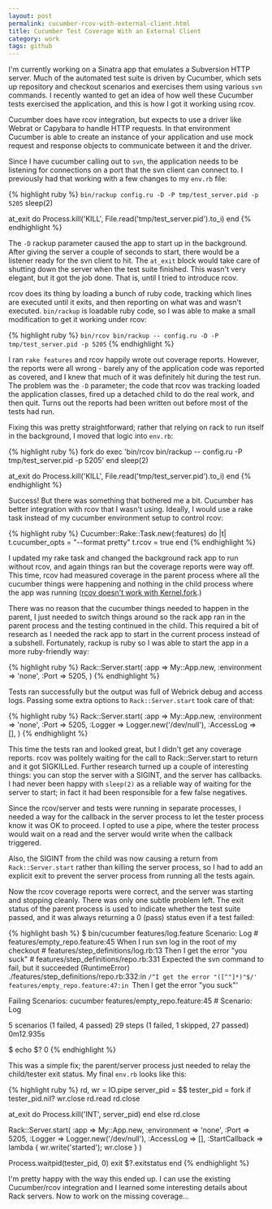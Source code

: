 ```yaml
---
layout: post
permalink: cucumber-rcov-with-external-client.html
title: Cucumber Test Coverage With an External Client
category: work
tags: github
---
```


I'm currently working on a Sinatra app that emulates a Subversion HTTP
server.  Much of the automated test suite is driven by Cucumber, which
sets up repository and checkout scenarios and exercises them using
various `svn` commands.  I recently wanted to get an idea of how well
these Cucumber tests exercised the application, and this is how I got it
working using rcov.

Cucumber does have rcov integration, but expects to use a driver like
Webrat or Capybara to handle HTTP requests.  In that environment
Cucumber is able to create an instance of your application and use mock
request and response objects to communicate between it and the driver.

Since I have cucumber calling out to `svn`, the application needs to be
listening for connections on a port that the svn client can connect to.
I previously had that working with a few changes to my `env.rb` file:

{% highlight ruby %}
`bin/rackup config.ru -D -P tmp/test_server.pid -p 5205`
sleep(2)

at_exit do
  Process.kill('KILL', File.read('tmp/test_server.pid').to_i)
end
{% endhighlight %}

The `-D` rackup parameter caused the app to start up in the background.
After giving the server a couple of seconds to start, there would be a
listener ready for the svn client to hit.  The `at_exit` block would
take care of shutting down the server when the test suite finished.
This wasn't very elegant, but it got the job done.  That is, until I
tried to introduce rcov.

rcov does its thing by loading a bunch of ruby code, tracking which
lines are executed until it exits, and then reporting on what was and
wasn't executed.  `bin/rackup` is loadable ruby code, so I was able to
make a small modification to get it working under rcov:

{% highlight ruby %}
`bin/rcov bin/rackup -- config.ru -D -P tmp/test_server.pid -p 5205`
{% endhighlight %}

I ran `rake features` and rcov happily wrote out coverage reports.
However, the reports were all wrong - barely any of the application code
was reported as covered, and I knew that much of it was definitely hit
during the test run.  The problem was the `-D` parameter; the code that
rcov was tracking loaded the application classes, fired up a detached
child to do the real work, and then quit.  Turns out the reports had
been written out before most of the tests had run.

Fixing this was pretty straightforward; rather that relying on rack to
run itself in the background, I moved that logic into `env.rb`:

{% highlight ruby %}
fork do
  exec 'bin/rcov bin/rackup -- config.ru -P tmp/test_server.pid -p 5205'
end
sleep(2)

at_exit do
  Process.kill('KILL', File.read('tmp/test_server.pid').to_i)
end
{% endhighlight %}

Success!  But there was something that bothered me a bit.  Cucumber has
better integration with rcov that I wasn't using.  Ideally, I would use
a rake task instead of my cucumber environment setup to control rcov:

{% highlight ruby %}
Cucumber::Rake::Task.new(:features) do |t|
  t.cucumber_opts = "--format pretty"
  t.rcov = true
end
{% endhighlight %}

I updated my rake task and changed the background rack app to run
without rcov, and again things ran but the coverage reports were way
off.  This time, rcov had measured coverage in the parent process where
all the cucumber things were happening and nothing in the child process
where the app was running
([rcov doesn't work with Kernel.fork](https://github.com/relevance/rcov/issues/77).)

There was no reason that the cucumber things needed to happen in the
parent, I just needed to switch things around so the rack app ran in the
parent process and the testing continued in the child.  This required a
bit of research as I needed the rack app to start in the current process
instead of a subshell.  Fortunately, rackup is ruby so I was able to
start the app in a more ruby-friendly way:

{% highlight ruby %}
Rack::Server.start(
  :app           => My::App.new,
  :environment   => 'none',
  :Port          => 5205,
)
{% endhighlight %}

Tests ran successfully but the output was full of Webrick debug and
access logs.  Passing some extra options to `Rack::Server.start` took
care of that:

{% highlight ruby %}
Rack::Server.start(
  :app           => My::App.new,
  :environment   => 'none',
  :Port          => 5205,
  :Logger        => Logger.new('/dev/null'),
  :AccessLog     => [],
)
{% endhighlight %}

This time the tests ran and looked great, but I didn't get any coverage
reports.  rcov was politely waiting for the call to Rack::Server.start
to return and it got SIGKILLed.  Further research turned up a couple of
interesting things: you can stop the server with a SIGINT, and the server
has callbacks.  I had never been happy with `sleep(2)` as a reliable way of
waiting for the server to start; in fact it had been responsible for a
few false negatives.

Since the rcov/server and tests were running in separate processes, I
needed a way for the callback in the server process to let the tester
process know it was OK to proceed.  I opted to use a pipe, where the
tester process would wait on a read and the server would write when the
callback triggered.

Also, the SIGINT from the child was now causing a return from
`Rack::Server.start` rather than killing the server process,
so I had to add an explicit exit to prevent the server process from
running all the tests again.

Now the rcov coverage reports were correct, and the server was starting
and stopping cleanly.  There was only one subtle problem left.  The exit
status of the parent process is used to indicate whether the test suite
passed, and it was always returning a 0 (pass) status even if a test
failed:

{% highlight bash %}
$ bin/cucumber features/log.feature
Scenario: Log                                   # features/empty_repo.feature:45
  When I run svn log in the root of my checkout # features/step_definitions/log.rb:13
  Then I get the error "you suck"               # features/step_definitions/repo.rb:331
    Expected the svn command to fail, but it succeeded (RuntimeError)
    ./features/step_definitions/repo.rb:332:in `/^I get the error "([^"]*)"$/'
    features/empty_repo.feature:47:in `Then I get the error "you suck"'

Failing Scenarios:
cucumber features/empty_repo.feature:45 # Scenario: Log

5 scenarios (1 failed, 4 passed)
29 steps (1 failed, 1 skipped, 27 passed)
0m12.935s

$ echo $?
0
{% endhighlight %}

This was a simple fix; the parent/server process just needed to
relay the child/tester exit status.  My final `env.rb` looks like this:

{% highlight ruby %}
rd, wr = IO.pipe
server_pid = $$
tester_pid = fork
if tester_pid.nil?
  wr.close
  rd.read
  rd.close

  at_exit do
    Process.kill('INT', server_pid)
  end
else
  rd.close

  Rack::Server.start(
    :app           => My::App.new,
    :environment   => 'none',
    :Port          => 5205,
    :Logger        => Logger.new('/dev/null'),
    :AccessLog     => [],
    :StartCallback => lambda { wr.write('started'); wr.close }
  )

  Process.waitpid(tester_pid, 0)
  exit $?.exitstatus
end
{% endhighlight %}

I'm pretty happy with the way this ended up.  I can use the existing
Cucumber/rcov integration and I learned some interesting details
about Rack servers.  Now to work on the missing coverage...
